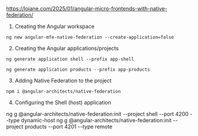 https://loiane.com/2025/01/angular-micro-frontends-with-native-federation/

1. Creating the Angular workspace

```
ng new angular-mfe-native-federation --create-application=false
```

2. Creating the Angular applications/projects

```
ng generate application shell --prefix app-shell
```

```
ng generate application products --prefix app-products
```

3. Adding Native Federation to the project

```
npm i @angular-architects/native-federation
```

4. Configuring the Shell (host) application

ng g @angular-architects/native-federation:init --project shell --port 4200 --type dynamic-host
ng g @angular-architects/native-federation:init --project products --port 4201 --type remote

